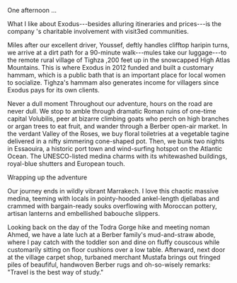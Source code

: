 One afternoon ...

What I like about Exodus---besides alluring itineraries and prices---is the company 's charitable involvement  with visit3ed communities.

Miles after our excellent driver, Youssef, deftly handles clifftop haripin turns, we arrive at a dirt path for a 90-minute walk---mules take our luggage---to the remote rural village of Tighza ,200 feet up in the snowcapped High Atlas Mountains. This is where Exodus in 2012 funded and built a customary hammam, which is a public bath that is an important place for local women to socialize. Tighza's hammam also generates income for villagers since Exodus pays for its own clients.


Never a dull moment
Throughout our adventure, hours on the road are never dull. We stop to amble through dramatic Roman ruins of one-time capital Volubilis, peer at bizarre climbing goats who perch on high branches or argan trees to eat fruit, and wander through a Berber open-air market. In the verdant Valley of the Roses, we buy floral toiletries at a vegetable tagine delivered in a nifty simmering cone-shaped pot. Then, we bunk two nights in Essaouira, a historic port town and wind-surfing hotspot on the Atlantic Ocean. The UNESCO-listed medina charms with its whitewashed buildings, royal-blue shutters and European touch.

Wrapping up the adventure

Our journey ends in wildly vibrant Marrakech. I love this chaotic massive medina, teeming with locals in pointy-hooded ankel-length djellabas and crammed with bargain-ready souks overflowing with Moroccan pottery, artisan lanterns and embellished babouche slippers.

Looking back on the day of the Todra Gorge hike and meeting noman Ahmed, we have a late luch at a Berber family's mud-and-straw abode, where I pay catch with the toddler son and dine on fluffy couscous while customarily sitting on floor cushions over a low table. Afterward, next door at the village carpet shop, turbaned merchant Mustafa brings out fringed piles of beaufiful, handwoven Berber rugs and oh-so-wisely remarks: "Travel is the best way of study."

